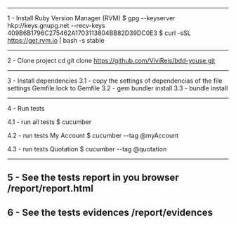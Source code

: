 -----------------------
1 - Install Ruby Version Manager (RVM)
    $ gpg --keyserver hkp://keys.gnupg.net --recv-keys 409B6B1796C275462A1703113804BB82D39DC0E3
    $ curl -sSL https://get.rvm.io | bash -s stable

-----------------------
2 - Clone project
    cd <your projects path>
    git clone https://github.com/ViviReis/bdd-youse.git

-----------------------
3 - Install dependencies
3.1 - copy the settings of dependencias of the file settings Gemfile.lock to Gemfile
3.2 - gem bundler install
3.3 - bundle install

-----------------------
4 - Run tests

4.1 - run all tests
    $ cucumber

4.2 - run tests My Account
    $ cucumber --tag @myAccount
   
4.3 - run tests Quotation
    $ cucumber --tag @quotation
    
-----------------------
5 - See the tests report in you browser
    <your bdd project path>/report/report.html
-----------------------

6 - See the tests evidences
    <your bdd project path>/report/evidences
-----------------------
